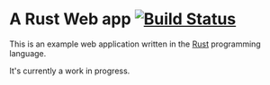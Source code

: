 # A Rust Web app [![Build Status](https://travis-ci.org/KodrAus/rust-webapp.svg?branch=master)](https://travis-ci.org/KodrAus/rust-webapp)

This is an example web application written in the [Rust](https://www.rust-lang.org) programming language.

It's currently a work in progress.